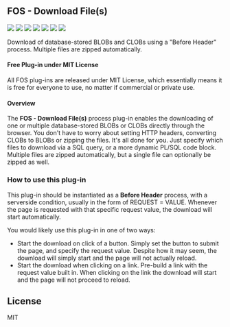 ## FOS - Download File(s)

![](https://img.shields.io/badge/Plug--in_Type-Process-orange.svg) ![](https://img.shields.io/badge/APEX-19.2-success.svg) ![](https://img.shields.io/badge/APEX-20.1-success.svg) ![](https://img.shields.io/badge/APEX-20.2-success.svg) ![](https://img.shields.io/badge/APEX-21.1-success.svg) ![](https://img.shields.io/badge/APEX-21.2-success.svg) ![](https://img.shields.io/badge/APEX-22.1-success.svg)

Download of database-stored BLOBs and CLOBs using a "Before Header" process. Multiple files are zipped automatically.
<h4>Free Plug-in under MIT License</h4>
<p>
All FOS plug-ins are released under MIT License, which essentially means it is free for everyone to use, no matter if commercial or private use.
</p>
<h4>Overview</h4>
<p>The <strong>FOS - Download File(s)</strong> process plug-in enables the downloading of one or multiple database-stored BLOBs or CLOBs directly through the browser. You don't have to worry about setting HTTP headers, converting CLOBs to BLOBs or zipping the files. It's all done for you. Just specify which files to download via a SQL query, or a more dynamic PL/SQL code block. Multiple files are zipped automatically, but a single file can optionally be zipped as well.</p>

<h3>How to use this plug-in</h3>
<p>This plug-in should be instantiated as a <strong>Before Header</strong> process, with a serverside condition, usually in the form of REQUEST = VALUE. Whenever the page is requested with that specific request value, the download will start automatically.</p>
<p>You would likely use this plug-in in one of two ways:
<ul>
<li>Start the download on click of a button. Simply set the button to submit the page, and specify the request value. Despite how it may seem, the download will simply start and the page will not actually reload.</li>
<li>Start the download when clicking on a link. Pre-build a link with the request value built in. When clicking on the link the download will start and the page will not proceed to reload.</li>
</ul>
</p>

## License

MIT

